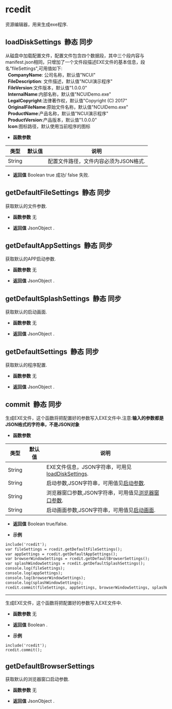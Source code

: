 # rcedit

  资源编辑器，用来生成exe程序.
  
## loadDiskSettings &nbsp;<span class="label label-static">静态</span> <span class="label label-sync">同步</span> 

  从磁盘中加载配置文件，配置文件包含四个数据段，其中三个段内容与manifest.json相同，只增加了一个文件段描述EXE文件的基本信息，段名"fileSettings",可用值如下:<br>&nbsp; **CompanyName**: 公司名称，默认值"NCUI"<br>&nbsp; **FileDescription**: 文件描述，默认值"NCUI演示程序"<br>&nbsp; **FileVersion**:文件版本，默认值"1.0.0.0"<br>&nbsp; **InternalName**:内部名称，默认值"NCUIDemo.exe"<br>&nbsp; **LegalCopyright**:法律著作权，默认值"Copyright (C) 2017"<br>&nbsp; **OriginalFileName**:原始文件名称，默认值"NCUIDemo.exe"<br>&nbsp; **ProductName**:产品名称，默认值"NCUI演示程序"<br>&nbsp; **ProductVersion**:产品版本，默认值"1.0.0.0"<br>&nbsp; **Icon**:图标路径，默认使用当前程序的图标<br>
  
* **函数参数**

<table class="table table-hover table-bordered ">
	<thead>
		<tr>
			<th class="col-xs-1">类型</th>
			<th class="col-xs-1">默认值</th>
			<th>说明</th>
		</tr>
	</thead>
	<tbody>
		<tr>
	<td>String </td>
	<td></td>
	<td>配置文件路径，文件内容必须为JSON格式.</td>
</tr>
	</tbody>
</table>

* **返回值**
  Boolean true 成功/ false 失败. 



<div class="adoc" id="div_loadDiskSettings"></div>


## getDefaultFileSettings &nbsp;<span class="label label-static">静态</span> <span class="label label-sync">同步</span> 

  获取默认的文件参数.
  
* **函数参数**  无

* **返回值**
  JsonObject . 



<div class="adoc" id="div_getDefaultFileSettings"></div>


## getDefaultAppSettings &nbsp;<span class="label label-static">静态</span> <span class="label label-sync">同步</span> 

  获取默认的APP启动参数.
  
* **函数参数**  无

* **返回值**
  JsonObject . 



<div class="adoc" id="div_getDefaultAppSettings"></div>


## getDefaultSplashSettings &nbsp;<span class="label label-static">静态</span> <span class="label label-sync">同步</span> 

  获取默认的启动画面.
  
* **函数参数**  无

* **返回值**
  JsonObject . 



<div class="adoc" id="div_getDefaultSplashSettings"></div>


## getDefaultSettings &nbsp;<span class="label label-static">静态</span> <span class="label label-sync">同步</span> 

  获取默认的程序配置.
  
* **函数参数**  无

* **返回值**
  JsonObject . 



<div class="adoc" id="div_getDefaultSettings"></div>


## commit &nbsp;<span class="label label-static">静态</span> <span class="label label-sync">同步</span> 

  生成EXE文件，这个函数将把配置好的参数写入EXE文件中.注意:**输入的参数都是JSON格式的字符串，不是JSON对象**
  
* **函数参数**

<table class="table table-hover table-bordered ">
	<thead>
		<tr>
			<th class="col-xs-1">类型</th>
			<th class="col-xs-1">默认值</th>
			<th>说明</th>
		</tr>
	</thead>
	<tbody>
		<tr>
	<td>String </td>
	<td></td>
	<td>EXE文件信息，JSON字符串，可用见<a href="#extend/extendrcedit/0">loadDiskSettings</a>.</td>
</tr><tr>
	<td>String </td>
	<td></td>
	<td>启动参数,JSON字符串，可用值见<a href="#settings/settingsAppSettings">启动参数</a>.</td>
</tr><tr>
	<td>String </td>
	<td></td>
	<td>浏览器窗口参数,JSON字符串，可用值见<a href="#settings/settingsBrowserWindowSettings">浏览器窗口参数</a>.</td>
</tr><tr>
	<td>String </td>
	<td></td>
	<td>启动画面参数,JSON字符串，可用值见<a href="#settings/settingsSplashWindowSettings">启动画面</a>.</td>
</tr>
	</tbody>
</table>

* **返回值**
  Boolean true/false. 

* **示例&nbsp;&nbsp;&nbsp;&nbsp;**

```html
include('rcedit');
var fileSettings = rcedit.getDefaultFileSettings();
var appSettings = rcedit.getDefaultAppSettings();
var browserWindowSettings = rcedit.getDefaultBrowserSettings();
var splashWindowSettings = rcedit.getDefaultSplashSettings();
console.log(fileSettings);
console.log(appSettings);
console.log(browserWindowSettings);
console.log(splashWindowSettings);
rcedit.commit(fileSettings, appSettings, browserWindowSettings, splashWindowSettings);


```
*****
  生成EXE文件，这个函数将把配置好的参数写入EXE文件中.
  
* **函数参数**  无

* **返回值**
  Boolean . 

* **示例&nbsp;&nbsp;&nbsp;&nbsp;**

```html
include('rcedit');
rcedit.commit();

```


<div class="adoc" id="div_commit"></div>


## getDefaultBrowserSettings &nbsp;
  获取默认的浏览器窗口启动参数.
  
* **函数参数**  无

* **返回值**
  JsonObject . 



<div class="adoc" id="div_getDefaultBrowserSettings"></div>


